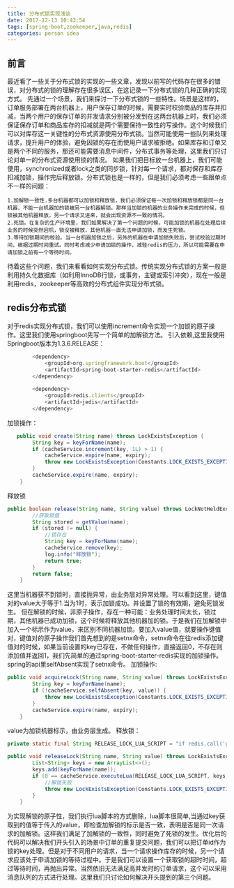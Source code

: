 ```yaml
---
title: 分布式锁实现浅谈
date: 2017-12-13 10:43:54
tags: [spring-boot,zookeeper,java,redis]
categories: person idea
---
```

## 前言
最近看了一些关于分布式锁的实现的一些文章，发现以前写的代码存在很多的错误，对分布式的锁的理解存在很多误区，在这记录一下分布式锁的几种正确的实现方式。
先通过一个场景，我们来探讨一下分布式锁的一些特性。场景是这样的，订单服务部署在两台机器上，用户保存订单的时候，需要实时校验商品的库存并扣减，当两个用户的保存订单的并发请求分别被分发到在这两台机器上时，我们必须保证保存订单和商品库存的扣减就是两个需要保持一致性的写操作。这个时候我们可以对库存这一关键性的分布式资源使用分布式锁。当然可能使用一些队列来处理请求，提升用户的体验，避免因锁的存在而使用户请求被拒绝。如果库存和订单又是两个不同的服务，那还可能需要消息中间件，分布式事务等处理，这里我们只讨论对单一的分布式资源使用锁的情况。
如果我们把目标放一台机器上，我们可能使用，synchronized或者lock之类的同步锁，针对每一个请求，都对保存和库存扣减加锁，操作完后释放锁。分布式锁也是一样的，但是我们必须考虑一些跟单点不一样的问题：
```
1.加解锁一致性.多台机器都可以加锁和释放锁，我们必须保证每一次加锁和释放锁都是同一台机器，不能一台机器加的锁被另一台机器解锁。那样当加锁的机器的业务操作未完成的时候，但锁被其他机器释放，另一个请求又进来，就会出现资源不一致的情况。
2.死锁。在复杂的生产环境里，我们如果解决了第一个问题的时候，可能加锁的机器在处理后续业务的时候突然宕机，锁没被释放，其他机器一直无法申请加锁，而发生死锁。
3.等待加锁期间的校验。当一台机器加锁之后，另外的机器在申请加锁失败后，尝试校验过期时间，根据过期时间重试。同时考虑减少申请加锁的操作，减轻redis的压力，所以可能需要在申请加锁之前有一个等待时间。
```
待着这些个问题，我们来看看如何实现分布式锁。传统实现分布式锁的方案一般是利用持久化数据库（如利用InnoDB行锁，或事务，主键或索引冲突），现在一般是利用redis，zookeeper等高效的分布式组件实现分布式锁。
<!--more-->
## redis分布式锁
对于redis实现分布式锁，我们可以使用increment命令实现一个加锁的原子操作。这里我们使用springboot先写一个简单的加解锁方法。
引入依赖,这里我使用Springboot版本为1.3.6.RELEASE：
```js
		<dependency>
			<groupId>org.springframework.boot</groupId>
			<artifactId>spring-boot-starter-redis</artifactId>
		</dependency>
		
		<dependency>
			<groupId>redis.clients</groupId>
			<artifactId>jedis</artifactId>
		</dependency>
```
加锁操作：
```java
   public void create(String name) throws LockExistsException {
        String key = keyForName(name);
        if (cacheService.increment(key, 1L) > 1) {
            cacheService.expire(name, expiry);
            throw new LockExistsException(Constants.LOCK_EXISTS_EXCEPTION);
        }
        cacheService.expire(name, expiry);
    }
```
释放锁
```java
public boolean release(String name, String value) throws LockNotHeldException {
        //获取锁值
        String stored = getValue(name);
        if (stored != null) {
            //锁存在
            String key = keyForName(name);
            cacheService.remove(key);
            log.info("释放锁");
            return true;
        }
        return false;
    }
```
这里当机器获不到锁时，直接抛异常，由业务层对异常处理。可以看到这里，键值对的value大于等于1.当为1时，表示加锁成功。并设置了锁的有效期，避免死锁发生。
但在解锁的时候，非原子操作，存在一种可能：业务处理时间太长，锁过期，其他机器已成功加锁，这个时候将释放其他机器加的锁。于是我们在加解锁中加入一个标示作为value，来区别不同机器加锁。要加入value值，就要操作键值对，键值对的原子操作我们首先想到的是setnx命令，setnx命令在往redis添加键值对的时候，如果当前设置的key已存在，不做任何操作，直接返回0，不存在则添加值并返回1，我们先简单的通过spring-boot-starter-redis实现的加锁操作。spring的api里selfAbsent实现了setnx命令。
加锁操作:
```java
public void acquireLock(String name, String value) throws LockExistsException {
        String key = keyForName(name);
        if (!cacheService.selfAbsent(key, value)) {
            throw new LockExistsException(Constants.LOCK_EXISTS_EXCEPTION);
        }
        cacheService.expire(name, expiry);
    }
```
value为加锁机器标示，由业务层生成。
释放锁：
```java
private static final String RELEASE_LOCK_LUA_SCRIPT = "if redis.call('get', KEYS[1]) == ARGV[1] then return redis.call('del', KEYS[1]) else return 0 end";

public void releaseLock(String name, String value) throws LockExistsException {
        List<String> keys = new ArrayList<>();
        keys.add(keyForName(name));
        if (0 == cacheService.executeLua(RELEASE_LOCK_LUA_SCRIPT, keys, value)) {
            //解锁失败
            throw new LockExistsException(Constants.LOCK_EXISTS_EXCEPTION);
        }
    }

```
为实现解锁的原子性，我们执行lua脚本的方式删除，lua脚本很简单,当通过key获取到的值等于传入的value，即检查加解锁的标示是否一致，表明是否是同一次请求的加解锁。这样我们满足了加解锁的一致性，同时避免了死锁的发生。优化后的代码可以解决我们开头引入的场景中订单的重复提交问题，我们可以把订单id作为锁的key处理。但是对于不同用户的请求，当一个请求操作库存的时候，另一个请求应该处于申请加锁的等待过程中。于是我们可以设置一个获取锁的超时时间，超过等待时间，再抛出异常。当然依旧无法满足高并发时的订单请求，这个可以采用消息队列的方式进行处理。这里我们只讨论如何解决开头提到的第三个问题。
```java

```
